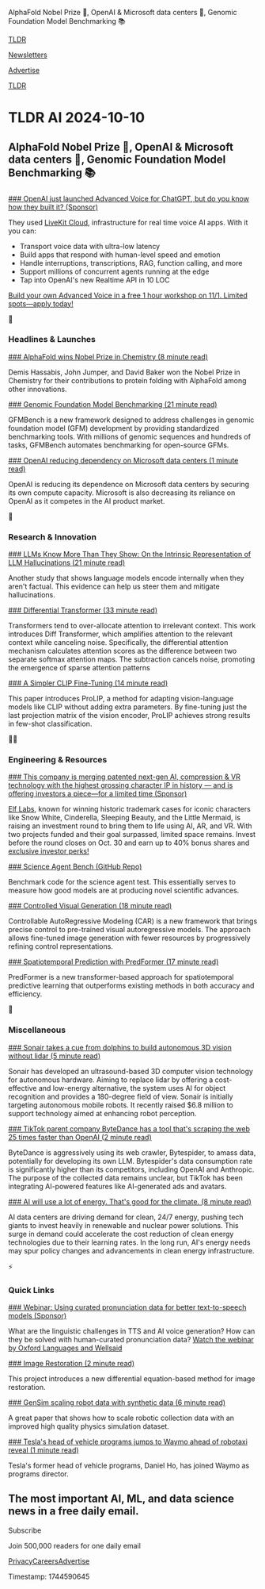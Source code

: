 AlphaFold Nobel Prize 🏅, OpenAI & Microsoft data centers 🏢, Genomic Foundation Model Benchmarking 📚

[TLDR](/)

[Newsletters](/newsletters)

[Advertise](https://advertise.tldr.tech/)

[TLDR](/)

# TLDR AI 2024-10-10

## AlphaFold Nobel Prize 🏅, OpenAI & Microsoft data centers 🏢, Genomic Foundation Model Benchmarking 📚

### 

[### OpenAI just launched Advanced Voice for ChatGPT, but do you know how they built it? (Sponsor)](https://livekit.io/?utm_source=newsletter&amp;utm_medium=email&amp;utm_campaign=2024-10-10-tldr-ai)

They used [LiveKit Cloud](https://livekit.io/?utm_source=newsletter&utm_medium=email&utm_campaign=2024-10-10-tldr-ai), infrastructure for real time voice AI apps. With it you can:

* Transport voice data with ultra-low latency
* Build apps that respond with human-level speed and emotion
* Handle interruptions, transcriptions, RAG, function calling, and more
* Support millions of concurrent agents running at the edge
* Tap into OpenAI's new Realtime API in 10 LOC

[Build your own Advanced Voice in a free 1 hour workshop on 11/1. Limited spots—apply today!](https://livek.it/aEDOT8e)

🚀

### Headlines & Launches

[### AlphaFold wins Nobel Prize in Chemistry (8 minute read)](https://www.nobelprize.org/prizes/chemistry/2024/press-release/?utm_source=tldrai)

Demis Hassabis, John Jumper, and David Baker won the Nobel Prize in Chemistry for their contributions to protein folding with AlphaFold among other innovations.

[### Genomic Foundation Model Benchmarking (21 minute read)](https://arxiv.org/abs/2410.01784v1?utm_source=tldrai)

GFMBench is a new framework designed to address challenges in genomic foundation model (GFM) development by providing standardized benchmarking tools. With millions of genomic sequences and hundreds of tasks, GFMBench automates benchmarking for open-source GFMs.

[### OpenAI reducing dependency on Microsoft data centers (1 minute read)](https://www.tipranks.com/news/the-fly/openai-reducing-dependency-on-microsoft-data-centers-the-information-reports?utm_source=tldrai)

OpenAI is reducing its dependence on Microsoft data centers by securing its own compute capacity. Microsoft is also decreasing its reliance on OpenAI as it competes in the AI product market.

🧠

### Research & Innovation

[### LLMs Know More Than They Show: On the Intrinsic Representation of LLM Hallucinations (21 minute read)](https://arxiv.org/abs/2410.02707?utm_source=tldrai)

Another study that shows language models encode internally when they aren't factual. This evidence can help us steer them and mitigate hallucinations.

[### Differential Transformer (33 minute read)](https://arxiv.org/abs/2410.05258?utm_source=tldrai)

Transformers tend to over-allocate attention to irrelevant context. This work introduces Diff Transformer, which amplifies attention to the relevant context while canceling noise. Specifically, the differential attention mechanism calculates attention scores as the difference between two separate softmax attention maps. The subtraction cancels noise, promoting the emergence of sparse attention patterns

[### A Simpler CLIP Fine-Tuning (14 minute read)](https://arxiv.org/abs/2410.05270v1?utm_source=tldrai)

This paper introduces ProLIP, a method for adapting vision-language models like CLIP without adding extra parameters. By fine-tuning just the last projection matrix of the vision encoder, ProLIP achieves strong results in few-shot classification.

👨‍💻

### Engineering & Resources

[### This company is merging patented next-gen AI, compression & VR technology with the highest grossing character IP in history — and is offering investors a piece—for a limited time (Sponsor)](https://d2swt604.na1.hs-sales-engage.com/Ctc/GH+23284/d2SwT604/JlY3crJ5W95jsWP6lZ3q7W1KNGlv9b2Xv1W1R9dFK7_nYqLVwdbq074g07PW37VFxH2gZN-JW5fpDQl14M9zhW8wfjqm73Znb-W1nMRvz2Md_4JW3yB1P04GHFqyW1vJvG_4TggYmW3H4Jfv6Z4tPkW8LPY3d5b9w6TW2_1rSk2xFl29W1TPLhK4T3qN6W4Nn8rS2Xg_wzW4whd5-3DqY0TN3PQm8WlHHvBW8cjWLF14z-XbVd6BXz6zPcGXW5nQgRJ5y5PjWW4jT4935tsC-DW8v8HGw8KNCDMW2QBgzK8xyPn-W1qXvHG3YZLwrW1MzNVZ3n5GS-W2f3lfn9db5gJW4h1FFS306gxdW78qPBr2w9TQBW7sj4JC8CZ9XmW6pD06f1J6F70W1tDc6R4pcDW8f9ltG2j04?utm_source=tldrai)

[Elf Labs](https://d2swt604.na1.hs-sales-engage.com/Ctc/GH+23284/d2SwT604/JlY3crJ5W95jsWP6lZ3q7W1KNGlv9b2Xv1W1R9dFK7_nYqLVwdbq074g07PW37VFxH2gZN-JW5fpDQl14M9zhW8wfjqm73Znb-W1nMRvz2Md_4JW3yB1P04GHFqyW1vJvG_4TggYmW3H4Jfv6Z4tPkW8LPY3d5b9w6TW2_1rSk2xFl29W1TPLhK4T3qN6W4Nn8rS2Xg_wzW4whd5-3DqY0TN3PQm8WlHHvBW8cjWLF14z-XbVd6BXz6zPcGXW5nQgRJ5y5PjWW4jT4935tsC-DW8v8HGw8KNCDMW2QBgzK8xyPn-W1qXvHG3YZLwrW1MzNVZ3n5GS-W2f3lfn9db5gJW4h1FFS306gxdW78qPBr2w9TQBW7sj4JC8CZ9XmW6pD06f1J6F70W1tDc6R4pcDW8f9ltG2j04), known for winning historic trademark cases for iconic characters like Snow White, Cinderella, Sleeping Beauty, and the Little Mermaid, is raising an investment round to bring them to life using AI, AR, and VR. With two projects funded and their goal surpassed, limited space remains. Invest before the round closes on Oct. 30 and earn up to 40% bonus shares and [exclusive investor perks!](https://d2swt604.na1.hs-sales-engage.com/Ctc/GH+23284/d2SwT604/JlY3crJ5W95jsWP6lZ3q7W1KNGlv9b2Xv1W1R9dFK7_nYqLVwdbq074g07PW37VFxH2gZN-JW5fpDQl14M9zhW8wfjqm73Znb-W1nMRvz2Md_4JW3yB1P04GHFqyW1vJvG_4TggYmW3H4Jfv6Z4tPkW8LPY3d5b9w6TW2_1rSk2xFl29W1TPLhK4T3qN6W4Nn8rS2Xg_wzW4whd5-3DqY0TN3PQm8WlHHvBW8cjWLF14z-XbVd6BXz6zPcGXW5nQgRJ5y5PjWW4jT4935tsC-DW8v8HGw8KNCDMW2QBgzK8xyPn-W1qXvHG3YZLwrW1MzNVZ3n5GS-W2f3lfn9db5gJW4h1FFS306gxdW78qPBr2w9TQBW7sj4JC8CZ9XmW6pD06f1J6F70W1tDc6R4pcDW8f9ltG2j04)

[### Science Agent Bench (GitHub Repo)](https://github.com/OSU-NLP-Group/ScienceAgentBench?utm_source=tldrai)

Benchmark code for the science agent test. This essentially serves to measure how good models are at producing novel scientific advances.

[### Controlled Visual Generation (18 minute read)](https://arxiv.org/abs/2410.04671v1?utm_source=tldrai)

Controllable AutoRegressive Modeling (CAR) is a new framework that brings precise control to pre-trained visual autoregressive models. The approach allows fine-tuned image generation with fewer resources by progressively refining control representations.

[### Spatiotemporal Prediction with PredFormer (17 minute read)](https://arxiv.org/abs/2410.04733v1?utm_source=tldrai)

PredFormer is a new transformer-based approach for spatiotemporal predictive learning that outperforms existing methods in both accuracy and efficiency.

🎁

### Miscellaneous

[### Sonair takes a cue from dolphins to build autonomous 3D vision without lidar (5 minute read)](https://techcrunch.com/2024/10/07/sonair-takes-a-cue-from-dolphins-to-build-autonomous-3d-vision-sans-lidar/?utm_source=tldrai)

Sonair has developed an ultrasound-based 3D computer vision technology for autonomous hardware. Aiming to replace lidar by offering a cost-effective and low-energy alternative, the system uses AI for object recognition and provides a 180-degree field of view. Sonair is initially targeting autonomous mobile robots. It recently raised $6.8 million to support technology aimed at enhancing robot perception.

[### TikTok parent company ByteDance has a tool that's scraping the web 25 times faster than OpenAI (2 minute read)](https://mashable.com/article/tiktok-parent-company-bytedance-web-crawler-25-times-faster-than-openai?utm_source=tldrai)

ByteDance is aggressively using its web crawler, Bytespider, to amass data, potentially for developing its own LLM. Bytespider's data consumption rate is significantly higher than its competitors, including OpenAI and Anthropic. The purpose of the collected data remains unclear, but TikTok has been integrating AI-powered features like AI-generated ads and avatars.

[### AI will use a lot of energy. That's good for the climate. (8 minute read)](https://climate.benjames.io/ai-go-brrr/?utm_source=tldrai)

AI data centers are driving demand for clean, 24/7 energy, pushing tech giants to invest heavily in renewable and nuclear power solutions. This surge in demand could accelerate the cost reduction of clean energy technologies due to their learning rates. In the long run, AI's energy needs may spur policy changes and advancements in clean energy infrastructure.

⚡️

### Quick Links

[### Webinar: Using curated pronunciation data for better text-to-speech models (Sponsor)](https://languages.oup.com/products/webinar-what-can-curated-pronunciation-data-do-for-text-to-speech/?utm_source=tldr+ai&amp;utm_medium=newsletter&amp;utm_id=ws+on+demand+10102024)

What are the linguistic challenges in TTS and AI voice generation? How can they be solved with human-curated pronunciation data? [Watch the webinar by Oxford Languages and Wellsaid](https://languages.oup.com/products/webinar-what-can-curated-pronunciation-data-do-for-text-to-speech/?utm_source=tldr+ai&utm_medium=newsletter&utm_id=ws+on+demand+10102024)

[### Image Restoration (2 minute read)](https://zhu-zhiyu.github.io/FLUX-IR/?utm_source=tldrai)

This project introduces a new differential equation-based method for image restoration.

[### GenSim scaling robot data with synthetic data (6 minute read)](https://gensim2.github.io/?utm_source=tldrai)

A great paper that shows how to scale robotic collection data with an improved high quality physics simulation dataset.

[### Tesla's head of vehicle programs jumps to Waymo ahead of robotaxi reveal (1 minute read)](https://techcrunch.com/2024/10/07/teslas-head-of-vehicle-programs-jumps-to-waymo-ahead-of-robotaxi-reveal/?utm_source=tldrai)

Tesla's former head of vehicle programs, Daniel Ho, has joined Waymo as programs director.

## The most important AI, ML, and data science news in a free daily email.

Subscribe

Join 500,000 readers for one daily email

[Privacy](/privacy)[Careers](https://jobs.ashbyhq.com/tldr.tech)[Advertise](/ai/advertise)

Timestamp: 1744590645